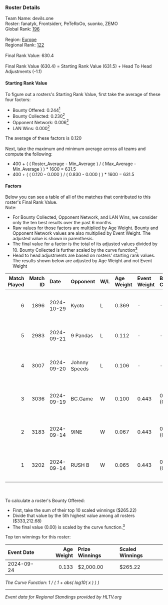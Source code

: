 ### Roster Details<br />
Team Name: devils.one<br />
Roster: fanatyk, Frontsiderr, PeTeRoOo, suonko, ZEMO<br />
Global Rank: [196](../../standings_global_2025_03_03.md)<br />
<br />
Region: [Europe]( ../../standings_europe_2025_03_03.md)<br />
Regional Rank: [122]( ../../standings_europe_2025_03_03.md)<br />
<br />
Final Rank Value:  630.4<br />
<br />
Final Rank Value (630.4) = Starting Rank Value (631.5) + Head To Head Adjustments (-1.1)<br />

#### Starting Rank Value<br />
To figure out a rosters's Starting Rank Value, first take the average of these four factors:<br />
- Bounty Offered: 0.244[<sup>1</sup>](#table2)
- Bounty Collected: 0.230[<sup>2</sup>](#table1)
- Opponent Network: 0.006[<sup>2</sup>](#table1)
- LAN Wins: 0.000[<sup>2</sup>](#table1)

The average of these factors is 0.120<br />
<br />
Next, take the maximum and minimum average across all teams and compute the following:<br />
- 400 + ( ( Roster_Average - Min_Average ) / ( Max_Average - Min_Average ) ) * 1600 = 631.5
- 400 + ( ( 0.120 - 0.000 ) / ( 0.830 - 0.000 ) ) * 1600 = 631.5


#### Factors<br />
Below you can see a table of all of the matches that contributed to this roster's Final Rank Value.<br />
Note:<br />

- For Bounty Collected, Opponent Network, and LAN Wins, we consider only the ten best results over the past 6 months.
- Raw values for those factors are multiplied by Age Weight. Bounty and Opponent Network values are also multiplied by Event Weight. The adjusted value is shown in parenthesis.
- The final value for a factor is the total of its adjusted values divided by 10. Bounty Collected is further scaled by the curve function[<sup>3</sup>](#curveFunction)
- Head to head adjustments are based on rosters' starting rank values. The results shown below are adjusted by Age Weight and not Event Weight
<span id="table1"></span><br />


| Match Played | Match ID | Date       | Opponent      | W/L | Age Weight | Event Weight | Bounty Collected | Opponent Network | LAN Wins  | H2H Adj. | Roster                                            |
| -: | -: | :- | :- | :- | :- | :- | :- | :- | :- | -: | :- |
|            6 |     1896 | 2024-10-29 | Kyoto         | L   | 0.369      | -            | -                | -                | -         |    -5.63 | fanatyk, Frontsiderr, PeTeRoOo, suonko, ZEMO      |
|            5 |     2983 | 2024-09-21 | 9 Pandas      | L   | 0.112      | -            | -                | -                | -         |    -0.52 | fanatyk, Frontsiderr, karmazynsz, Pelle, ZEMO     |
|            4 |     3007 | 2024-09-20 | Johnny Speeds | L   | 0.106      | -            | -                | -                | -         |    -0.65 | fanatyk, Frontsiderr, karmazynsz, Pelle, PeTeRoOo |
|            3 |     3036 | 2024-09-19 | BC.Game       | W   | 0.100      | 0.443        | 0.076 (0.003)    | 0.906 (0.040)    | 0 (0.000) |     2.80 | fanatyk, Frontsiderr, Pelle, suonko, ZEMO         |
|            2 |     3183 | 2024-09-14 | 9INE          | W   | 0.067      | 0.443        | 0.011 (0.000)    | 0.273 (0.008)    | 0 (0.000) |     1.36 | fanatyk, Frontsiderr, Pelle, suonko, ZEMO         |
|            1 |     3202 | 2024-09-14 | RUSH B        | W   | 0.065      | 0.443        | 0.027 (0.001)    | 0.578 (0.017)    | 0 (0.000) |     1.56 | fanatyk, Frontsiderr, Pelle, PeTeRoOo, ZEMO       |

<br />
<span id="table2"></span><br />
To calculate a roster's Bounty Offered:<br />

- First, take the sum of their top 10 scaled winnings ($265.22)
- Divide that value by the 5th highest value among all rosters ($333,212.68)
- The final value (0.00) is scaled by the curve function.[<sup>3</sup>](#curveFunction)

Top ten winnings for this roster:<br />

| Event Date | Age Weight | Prize Winnings | Scaled Winnings |
| :- | -: | :- | :- |
| 2024-09-24 |      0.133 | $2,000.00      | $265.22         |


<span id="curveFunction"></span>_The Curve Function: 1 / ( 1 + abs( log10( x ) ) )_<br />

---
_Event data for Regional Standings provided by HLTV.org_<br />
